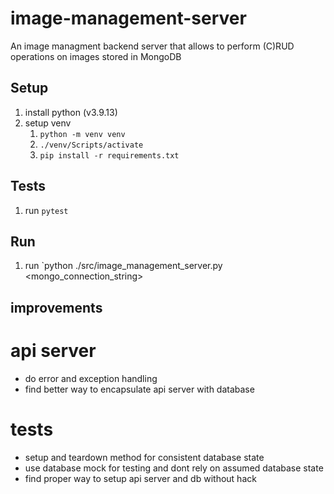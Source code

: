 # image-management-server
An image managment backend server that allows to perform (C)RUD operations on images stored in MongoDB

## Setup
1. install python (v3.9.13)
2. setup venv
   1. `python -m venv venv`
   2. `./venv/Scripts/activate`
   3. `pip install -r requirements.txt`

## Tests
1. run `pytest`

## Run
1. run `python ./src/image_management_server.py <mongo_connection_string> <database> <collection>

## improvements

# api server
- do error and exception handling
- find better way to encapsulate api server with database
# tests
- setup and teardown method for consistent database state
- use database mock for testing and dont rely on assumed database state
- find proper way to setup api server and db without hack
  
